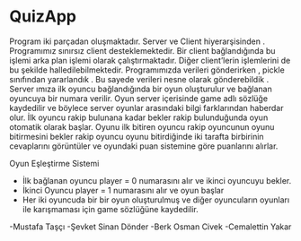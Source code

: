 # QuizApp
Program iki parçadan oluşmaktadır. Server ve Client hiyerarşisinden . Programımız sınırsız client desteklemektedir. Bir client bağlandığında 
bu işlemi arka plan işlemi olarak çalıştırmaktadır. Diğer client’lerin işlemlerini de bu şekilde halledilebilmektedir. Programımızda verileri 
gönderirken , pickle sınıfından yararlandık . Bu sayede verileri nesne olarak gönderebildik . Server ımıza ilk oyuncu bağlandığında bir oyun 
oluşturulur ve bağlanan oyuncuya bir numara verilir. Oyun server içerisinde game adlı sözlüğe kaydedilir ve böylece server oyunlar arasındaki
bilgi farklarından haberdar olur. İlk oyuncu rakip bulunana kadar bekler rakip bulunduğunda oyun otomatik olarak başlar. Oyunu ilk bitiren 
oyuncu rakip oyuncunun oyunu bitirmesini bekler rakip oyuncu oyunu bitirdiğinde iki tarafta birbirinin cevaplarını görüntüler ve oyundaki 
puan sistemine göre puanlarını alırlar.

Oyun Eşleştirme Sistemi
- İlk bağlanan oyuncu player = 0 numarasını alır ve ikinci oyuncuyu bekler.
- İkinci Oyuncu player = 1 numarasını alır ve oyun başlar
- Her iki oyuncuda bir bir oyun oluşturulmuş ve diğer oyuncuların oyunları ile karışmaması için game sözlüğüne kaydedilir.


-Mustafa Taşçı
-Şevket Sinan Dönder 
-Berk Osman Civek
-Cemalettin Yakar
